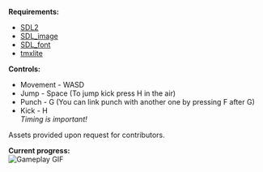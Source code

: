**Requirements:**
- [SDL2](https://www.libsdl.org/download-2.0.php)
- [SDL_image](https://www.libsdl.org/projects/SDL_image/)
- [SDL_font](https://www.libsdl.org/projects/SDL_ttf/docs/SDL_ttf.html)
- [tmxlite](https://github.com/fallahn/tmxlite)

**Controls:**
- Movement - WASD
- Jump - Space (To jump kick press H in the air)
- Punch - G (You can link punch with another one by pressing F after G)
- Kick - H  
*Timing is important!*

Assets provided upon request for contributors.

**Current progress:**  
![Gameplay GIF](https://i.imgur.com/PaKRbyj.gif)

